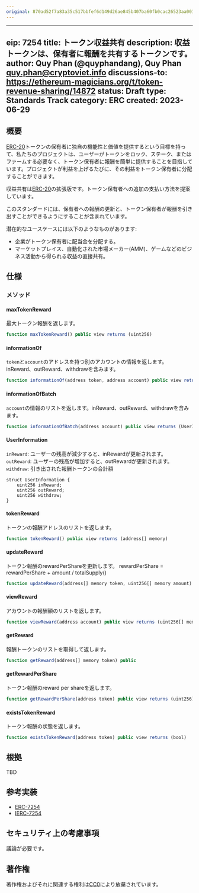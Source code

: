 ```yaml
---
original: 870ad52f7a83a35c517bbfef6d149d26ae845b407ba60fb0cac26523aa001db3
---
```


---
eip: 7254
title: トークン収益共有
description: 収益トークンは、保有者に報酬を共有するトークンです。
author: Quy Phan (@quyphandang), Quy Phan <quy.phan@cryptoviet.info>
discussions-to: https://ethereum-magicians.org/t/token-revenue-sharing/14872
status: Draft
type: Standards Track
category: ERC
created: 2023-06-29
---

## 概要

[ERC-20](./eip-20.md)トークンの保有者に独自の機能性と価値を提供するという目標を持って、私たちのプロジェクトは、ユーザーがトークンをロック、ステーク、またはファームする必要なく、トークン保有者に報酬を簡単に提供することを目指しています。プロジェクトが利益を上げるたびに、その利益をトークン保有者に分配することができます。

収益共有は[ERC-20](./eip-20.md)の拡張版です。トークン保有者への追加の支払い方法を提案しています。

このスタンダードには、保有者への報酬の更新と、トークン保有者が報酬を引き出すことができるようにすることが含まれています。

潜在的なユースケースには以下のようなものがあります:

* 企業がトークン保有者に配当金を分配する。
* マーケットプレイス、自動化された市場メーカー(AMM)、ゲームなどのビジネス活動から得られる収益の直接共有。

## 仕様

### メソッド

#### maxTokenReward

最大トークン報酬を返します。

```js
function maxTokenReward() public view returns (uint256)
```

#### informationOf

`token`と`account`のアドレスを持つ別のアカウントの情報を返します。inReward、outReward、withdrawを含みます。

```js
function informationOf(address token, address account) public view returns (UserInformation memory)
```

#### informationOfBatch

`account`の情報のリストを返します。inReward、outReward、withdrawを含みます。

```js
function informationOfBatch(address account) public view returns (UserInformation[] memory)
```

#### UserInformation

`inReward`: ユーザーの残高が減少すると、inRewardが更新されます。
`outReward`: ユーザーの残高が増加すると、outRewardが更新されます。
`withdraw`: 引き出された報酬トークンの合計額

```solidity
struct UserInformation {
    uint256 inReward;
    uint256 outReward;
    uint256 withdraw;
}
```

#### tokenReward

トークンの報酬アドレスのリストを返します。

```js
function tokenReward() public view returns (address[] memory)
```

#### updateReward

トークン報酬のrewardPerShareを更新します。
rewardPerShare = rewardPerShare + amount / totalSupply()

```js
function updateReward(address[] memory token, uint256[] memory amount) public
```

#### viewReward

アカウントの報酬額のリストを返します。

```js
function viewReward(address account) public view returns (uint256[] memory)
```

#### getReward

報酬トークンのリストを取得して返します。

```js
function getReward(address[] memory token) public
```

#### getRewardPerShare

トークン報酬のreward per shareを返します。

```js
function getRewardPerShare(address token) public view returns (uint256)
```

#### existsTokenReward

トークン報酬の状態を返します。

```js
function existsTokenReward(address token) public view returns (bool)
```

## 根拠

TBD

## 参考実装

* [ERC-7254](../assets/eip-7254/ERC7254.sol)
* [IERC-7254](../assets/eip-7254/IERC7254.sol)

## セキュリティ上の考慮事項

議論が必要です。

## 著作権

著作権およびそれに関連する権利は[CC0](../LICENSE.md)により放棄されています。